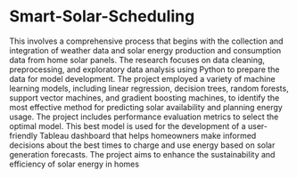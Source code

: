 # Smart-Solar-Scheduling
This involves a comprehensive process
that begins with the collection and integration of weather data
and solar energy production and consumption data from home
solar panels. The research focuses
on data cleaning, preprocessing, and exploratory data analysis
using Python to prepare the data for model development. The
project employed a variety of machine learning models, including
linear regression, decision trees, random forests, support vector
machines, and gradient boosting machines, to identify the most
effective method for predicting solar availability and planning
energy usage. The project includes performance evaluation metrics to select the optimal model. This best model is used for
the development of a user-friendly Tableau dashboard that helps
homeowners make informed decisions about the best times to
charge and use energy based on solar generation
forecasts. The project aims to enhance the sustainability and
efficiency of solar energy in homes
